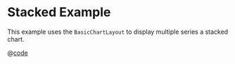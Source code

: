 # Stacked Example
This example uses the `BasicChartLayout` to display multiple series a stacked chart.

<example-stacked />

@[code](../../examples/example-stacked.vue)
